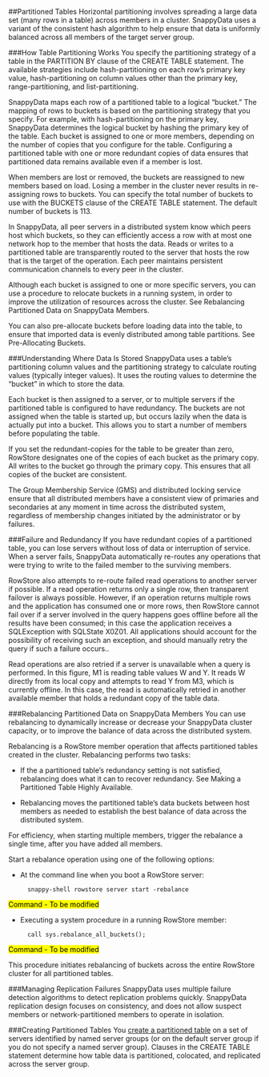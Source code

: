 ##Partitioned Tables
Horizontal partitioning involves spreading a large data set (many rows in a table) across members in a cluster. SnappyData uses a variant of the consistent hash algorithm to help ensure that data is uniformly balanced across all members of the target server group.

###How Table Partitioning Works 
You specify the partitioning strategy of a table in the PARTITION BY clause of the CREATE TABLE statement. The available strategies include hash-partitioning on each row’s primary key value, hash-partitioning on column values other than the primary key, range-partitioning, and list-partitioning.

SnappyData maps each row of a partitioned table to a logical “bucket.” The mapping of rows to buckets is based on the partitioning strategy that you specify. For example, with hash-partitioning on the primary key, SnappyData determines the logical bucket by hashing the primary key of the table. Each bucket is assigned to one or more members, depending on the number of copies that you configure for the table. Configuring a partitioned table with one or more redundant copies of data ensures that partitioned data remains available even if a member is lost.

When members are lost or removed, the buckets are reassigned to new members based on load. Losing a member in the cluster never results in re-assigning rows to buckets. You can specify the total number of buckets to use with the BUCKETS clause of the CREATE TABLE statement. The default number of buckets is 113.

In SnappyData, all peer servers in a distributed system know which peers host which buckets, so they can efficiently access a row with at most one network hop to the member that hosts the data. Reads or writes to a partitioned table are transparently routed to the server that hosts the row that is the target of the operation. Each peer maintains persistent communication channels to every peer in the cluster.

Although each bucket is assigned to one or more specific servers, you can use a procedure to relocate buckets in a running system, in order to improve the utilization of resources across the cluster. See Rebalancing Partitioned Data on SnappyData Members.

You can also pre-allocate buckets before loading data into the table, to ensure that imported data is evenly distributed among table partitions. See Pre-Allocating Buckets.

###Understanding Where Data Is Stored 
SnappyData uses a table’s partitioning column values and the partitioning strategy to calculate routing values (typically integer values). It uses the routing values to determine the “bucket” in which to store the data.

Each bucket is then assigned to a server, or to multiple servers if the partitioned table is configured to have redundancy. The buckets are not assigned when the table is started up, but occurs lazily when the data is actually put into a bucket. This allows you to start a number of members before populating the table.

If you set the redundant-copies for the table to be greater than zero, RowStore designates one of the copies of each bucket as the primary copy. All writes to the bucket go through the primary copy. This ensures that all copies of the bucket are consistent.

The Group Membership Service (GMS) and distributed locking service ensure that all distributed members have a consistent view of primaries and secondaries at any moment in time across the distributed system, regardless of membership changes initiated by the administrator or by failures.

###Failure and Redundancy 
If you have redundant copies of a partitioned table, you can lose servers without loss of data or interruption of service. When a server fails, SnappyData automatically re-routes any operations that were trying to write to the failed member to the surviving members.

RowStore also attempts to re-route failed read operations to another server if possible. If a read operation returns only a single row, then transparent failover is always possible. However, if an operation returns multiple rows and the application has consumed one or more rows, then RowStore cannot fail over if a server involved in the query happens goes offline before all the results have been consumed; in this case the application receives a SQLException with SQLState X0Z01. All applications should account for the possibility of receiving such an exception, and should manually retry the query if such a failure occurs..

Read operations are also retried if a server is unavailable when a query is performed. In this figure, M1 is reading table values W and Y. It reads W directly from its local copy and attempts to read Y from M3, which is currently offline. In this case, the read is automatically retried in another available member that holds a redundant copy of the table data.

###Rebalancing Partitioned Data on SnappyData Members 
You can use rebalancing to dynamically increase or decrease your SnappyData cluster capacity, or to improve the balance of data across the distributed system.

Rebalancing is a RowStore member operation that affects partitioned tables created in the cluster. Rebalancing performs two tasks:

* If the a partitioned table’s redundancy setting is not satisfied, rebalancing does what it can to recover redundancy. See Making a Partitioned Table Highly Available.

* Rebalancing moves the partitioned table’s data buckets between host members as needed to establish the best balance of data across the distributed system.

For efficiency, when starting multiple members, trigger the rebalance a single time, after you have added all members.

Start a rebalance operation using one of the following options:

* At the command line when you boot a RowStore server:

        snappy-shell rowstore server start -rebalance 
<mark> Command - To be modified</mark>
        

* Executing a system procedure in a running RowStore member:

        call sys.rebalance_all_buckets();
<mark> Command - To be modified</mark>

This procedure initiates rebalancing of buckets across the entire RowStore cluster for all partitioned tables.

###Managing Replication Failures 
SnappyData uses multiple failure detection algorithms to detect replication problems quickly. SnappyData replication design focuses on consistency, and does not allow suspect members or network-partitioned members to operate in isolation.


###Creating Partitioned Tables 
You [create a partitioned table](/programming_guide#markdown_link_row_and_column_tables) on a set of servers identified by named server groups (or on the default server group if you do not specify a named server group). Clauses in the CREATE TABLE statement determine how table data is partitioned, colocated, and replicated across the server group.